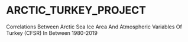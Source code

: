 # ARCTIC_TURKEY_PROJECT
Correlations Between Arctic Sea Ice Area And Atmospheric Variables Of Turkey (CFSR) In Between 1980-2019

